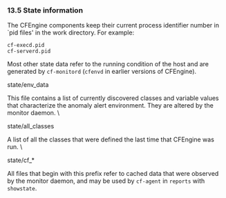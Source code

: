 ### 13.5 State information

The CFEngine components keep their current process identifier number in
\`pid files' in the work directory. For example:

    cf-execd.pid
    cf-serverd.pid

Most other state data refer to the running condition of the host and are
generated by `cf-monitord` (`cfenvd` in earlier versions of CFEngine).

state/env\_data

This file contains a list of currently discovered classes and variable
values that characterize the anomaly alert environment. They are altered
by the monitor daemon. \

state/all\_classes

A list of all the classes that were defined the last time that CFEngine
was run. \

state/cf\_\*

All files that begin with this prefix refer to cached data that were
observed by the monitor daemon, and may be used by `cf-agent` in
`reports` with `showstate`.
